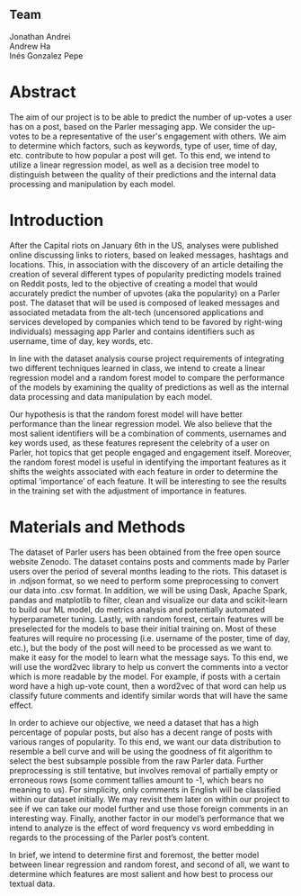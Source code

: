 ## Team
Jonathan Andrei <br />
Andrew Ha <br />
Inés Gonzalez Pepe <br />

# Abstract

The aim of our project is to be able to predict the number of up-votes a user has on a post, based on the Parler messaging app. We consider the up-votes to be a representative of the user's engagement with others. 
We aim to determine which factors, such as keywords, type of user, time of day, etc. contribute to how popular a post will get. To this end, we intend to utilize a linear regression model, as well as a decision tree model 
to distinguish between the quality of their predictions and the internal data processing and manipulation by each model.

# Introduction

After the Capital riots on January 6th in the US, analyses were published online discussing links to rioters, based on leaked messages, hashtags and locations. This, in association with the discovery of an article detailing the 
creation of several different types of popularity predicting models trained on Reddit posts, led to the objective of creating a model that would accurately predict the number of upvotes (aka the popularity) on a Parler post. 
The dataset that will be used is composed of leaked messages and associated metadata from the alt-tech (uncensored applications and services developed by companies which tend to be favored by right-wing individuals) messaging app 
Parler and contains identifiers such as username, time of day, key words, etc. 

In line with the dataset analysis course project requirements of integrating two different techniques learned in class, we intend to create a linear regression model and a random forest model to compare the performance of the models 
by examining the quality of predictions as well as the internal data processing and data manipulation by each model. 

Our hypothesis is that the random forest model will have better performance than the linear regression model. We also believe that the most salient identifiers will be a combination of comments, usernames and key words used, as these 
features represent the celebrity of a user on Parler, hot topics that get people engaged and engagement itself. Moreover, the random forest model is useful in identifying the important features as it shifts the weights associated with 
each feature in order to determine the optimal ‘importance’ of each feature. It will be interesting to see the results in the training set with the adjustment of importance in features.

# Materials and Methods

The dataset of Parler users has been obtained from the free open source website Zenodo. The dataset contains posts and comments made by Parler 
users over the period of several months leading to the riots. This dataset is in .ndjson format, so we need to perform some preprocessing to 
convert our data into .csv format. In addition, we will be using Dask, Apache Spark, pandas and matplotlib to filter, clean and visualize our 
data and scikit-learn to build our ML model, do metrics analysis and potentially automated hyperparameter tuning. Lastly, with random forest, 
certain features will be preselected for the models to base their initial training on. Most of these features will require no processing 
(i.e. username of the poster, time of day, etc.), but the body of the post will need to be processed as we want to make it easy for the model 
to learn what the message says. To this end, we will use the word2vec library to help us convert the comments into a vector which is more 
readable by the model. For example, if posts with a certain word have a high up-vote count, then a word2vec of that word can help us classify 
future comments and identify similar words that will have the same effect. 
 
In order to achieve our objective, we need a dataset that has a high percentage of popular posts, but also has a decent range of posts with 
various ranges of popularity. To this end, we want our data distribution to resemble a bell curve and will be using the goodness of fit algorithm 
to select the best subsample possible from the raw Parler data. Further preprocessing is still tentative, but involves removal of partially empty 
or erroneous rows (some comment tallies amount to -1, which bears no meaning to us). For simplicity, only comments in English will be classified 
within our dataset initially. We may revisit them later on within our project to see if we can take our model further and use those foreign 
comments in an interesting way. Finally, another factor in our model’s performance that we intend to analyze is the effect of word frequency vs 
word embedding in regards to the processing of the Parler post’s content. 
 
In brief, we intend to determine first and foremost, the better model between linear regression and random forest, and second of all, we want to 
determine which features are most salient and how best to process our textual data.

